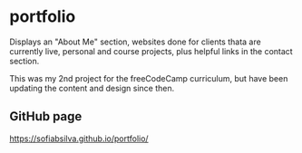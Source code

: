 # portfolio

Displays an "About Me" section, websites done for clients thata are currently live, personal and course projects, plus helpful links in the contact section.

This was my 2nd project for the freeCodeCamp curriculum, but have been updating the content and design since then.

## GitHub page
https://sofiabsilva.github.io/portfolio/

